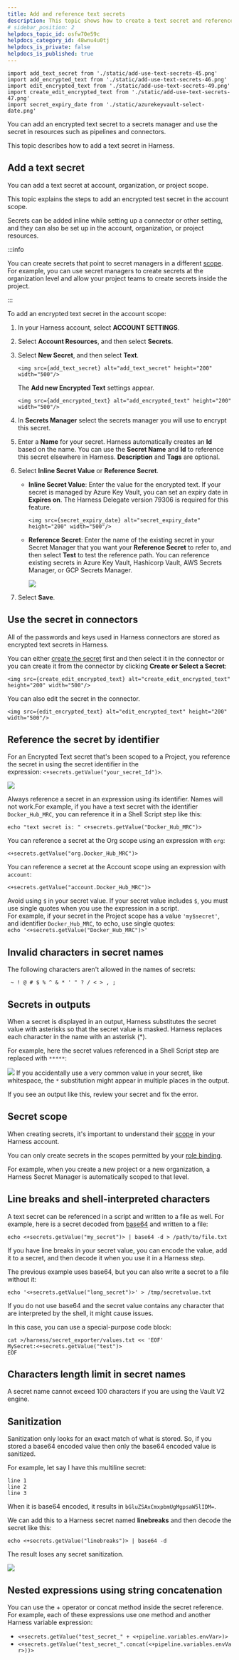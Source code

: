 ```yaml
---
title: Add and reference text secrets
description: This topic shows how to create a text secret and reference it in Harness Application entities.
# sidebar_position: 2
helpdocs_topic_id: osfw70e59c
helpdocs_category_id: 48wnu4u0tj
helpdocs_is_private: false
helpdocs_is_published: true
---
```


```mdx-code-block
import add_text_secret from './static/add-use-text-secrets-45.png'
import add_encrypted_text from './static/add-use-text-secrets-46.png'
import edit_encrypted_text from './static/add-use-text-secrets-49.png'
import create_edit_encrypted_text from './static/add-use-text-secrets-47.png'
import secret_expiry_date from './static/azurekeyvault-select-date.png'
```

You can add an encrypted text secret to a secrets manager and use the secret in resources such as pipelines and connectors.

This topic describes how to add a text secret in Harness.

## Add a text secret

You can add a text secret at account, organization, or project scope. 

This topic explains the steps to add an encrypted test secret in the account scope.

Secrets can be added inline while setting up a connector or other setting, and they can also be set up in the account, organization, or project resources.

:::info

You can create secrets that point to secret managers in a different [scope](/docs/platform/role-based-access-control/rbac-in-harness/#permissions-hierarchy-scopes). For example, you can use secret managers to create secrets at the organization level and allow your project teams to create secrets inside the project.

:::

To add an encrypted text secret in the account scope: 

1. In your Harness account, select **ACCOUNT SETTINGS**.
   
2. Select **Account Resources**, and then select **Secrets**.

3. Select **New Secret**, and then select **Text**.
   
   ```mdx-code-block
   <img src={add_text_secret} alt="add_text_secret" height="200" width="500"/>
   ```

   The **Add new Encrypted Text** settings appear.

   ```mdx-code-block
   <img src={add_encrypted_text} alt="add_encrypted_text" height="200" width="500"/>
   ```

4. In **Secrets Manager** select the secrets manager you will use to encrypt this secret.

5. Enter a **Name** for your secret. Harness automatically creates an **Id** based on the name. You can use the **Secret Name** and **Id** to reference this secret elsewhere in Harness. **Description** and **Tags** are optional.

6. Select **Inline Secret Value** or **Reference Secret**.

   - **Inline Secret Value**: Enter the value for the encrypted text. If your secret is managed by Azure Key Vault, you can set an expiry date in **Expires on**. The Harness Delegate version 79306 is required for this feature.

      ```mdx-code-block
      <img src={secret_expiry_date} alt="secret_expiry_date" height="200" width="500"/>
      ```

   - **Reference Secret**: Enter the name of the existing secret in your Secret Manager that you want your **Reference Secret** to refer to, and then select **Test** to test the reference path. You can reference existing secrets in Azure Key Vault, Hashicorp Vault, AWS Secrets Manager, or GCP Secrets Manager.

     ![](./static/test-secret-reference-path.png)

7. Select **Save**.

## Use the secret in connectors

All of the passwords and keys used in Harness connectors are stored as encrypted text secrets in Harness.

You can either [create the secret](#add-a-text-secret) first and then select it in the connector or you can create it from the connector by clicking **Create or Select a Secret**:

```mdx-code-block
<img src={create_edit_encrypted_text} alt="create_edit_encrypted_text" height="200" width="500"/>
```
You can also edit the secret in the connector.

```mdx-code-block
<img src={edit_encrypted_text} alt="edit_encrypted_text" height="200" width="500"/>
```
## Reference the secret by identifier


For an Encrypted Text secret that's been scoped to a Project, you reference the secret in using the secret identifier in the expression: `<+secrets.getValue("your_secret_Id")>`.

![](./static/add-use-text-secrets-50.png)

Always reference a secret in an expression using its identifier. Names will not work.For example, if you have a text secret with the identifier `Docker_Hub_MRC`, you can reference it in a Shell Script step like this:


```
echo "text secret is: " <+secrets.getValue("Docker_Hub_MRC")>
```
You can reference a secret at the Org scope using an expression with `org`:


```
<+secrets.getValue("org.Docker_Hub_MRC")>​
```
You can reference a secret at the Account scope using an expression with `account`:


```
<+secrets.getValue("account.Docker_Hub_MRC")>​​
```
Avoid using `$` in your secret value. If your secret value includes `$`, you must use single quotes when you use the expression in a script.  
For example, if your secret in the Project scope has a value `'my$secret'`, and identifier `Docker_Hub_MRC`, to echo, use single quotes:  
`echo '<+secrets.getValue("Docker_Hub_MRC")>'`

## Invalid characters in secret names

The following characters aren't allowed in the names of secrets:


```
 ~ ! @ # $ % ^ & * ' " ? / < > , ;
```

## Secrets in outputs

When a secret is displayed in an output, Harness substitutes the secret value with asterisks so that the secret value is masked. Harness replaces each character in the name with an asterisk (\*).

For example, here the secret values referenced in a Shell Script step are replaced with `*****`:

![](./static/add-use-text-secrets-51.png)
If you accidentally use a very common value in your secret, like whitespace, the `*` substitution might appear in multiple places in the output.

If you see an output like this, review your secret and fix the error.

## Secret scope

When creating secrets, it's important to understand their [scope](/docs/platform/role-based-access-control/rbac-in-harness/#permissions-hierarchy-scopes) in your Harness account.

You can only create secrets in the scopes permitted by your [role binding](/docs/platform/role-based-access-control/rbac-in-harness/#role-binding).

For example, when you create a new project or a new organization, a Harness Secret Manager is automatically scoped to that level.

## Line breaks and shell-interpreted characters

A text secret can be referenced in a script and written to a file as well. For example, here is a secret decoded from [base64](https://linux.die.net/man/1/base64) and written to a file:

`echo <+secrets.getValue("my_secret")> | base64 -d > /path/to/file.txt`

If you have line breaks in your secret value, you can encode the value, add it to a secret, and then decode it when you use it in a Harness step.

The previous example uses base64, but you can also write a secret to a file without it:

`echo '<+secrets.getValue("long_secret")>' > /tmp/secretvalue.txt`

If you do not use base64 and the secret value contains any character that are interpreted by the shell, it might cause issues.

In this case, you can use a special-purpose code block:


```
cat >/harness/secret_exporter/values.txt << 'EOF'  
MySecret:<+secrets.getValue("test")>  
EOF
```

## Characters length limit in secret names
A secret name cannot exceed 100 characters if you are using the Vault V2 engine.

## Sanitization

Sanitization only looks for an exact match of what is stored. So, if you stored a base64 encoded value then only the base64 encoded value is sanitized.

For example, let say I have this multiline secret:


```
line 1  
line 2  
line 3
```
When it is base64 encoded, it results in `bGluZSAxCmxpbmUgMgpsaW5lIDM=`.

We can add this to a Harness secret named **linebreaks** and then decode the secret like this:


```
echo <+secrets.getValue("linebreaks")> | base64 -d
```
The result loses any secret sanitization.

![](./static/add-use-text-secrets-52.png)
## Nested expressions using string concatenation

You can use the + operator or concat method inside the secret reference. For example, each of these expressions use one method and another Harness variable expression:

* `<+secrets.getValue("test_secret_" + <+pipeline.variables.envVar>)>`
* `<+secrets.getValue("test_secret_".concat(<+pipeline.variables.envVar>))>`

